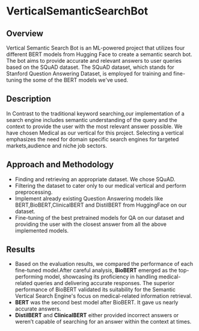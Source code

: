 # VerticalSemanticSearchBot

## Overview
Vertical Semantic Search Bot is an ML-powered project that utilizes four different BERT models from Hugging Face to create a semantic search bot. The bot aims to provide accurate and relevant answers to user queries based on the SQuAD dataset. The SQuAD dataset, which stands for Stanford Question Answering Dataset, is employed for training and fine-tuning the some of the BERT models we've used.

## Description
In Contrast to the traditional keyword searching,our implementation of a search engine includes semantic understanding of the query and the context to provide the user with the most relevant answer possible. We have chosen Medical as our vertical for this project. Selecting a vertical emphasizes the need for domain specific search engines for targeted markets,audience and niche job sectors.

## Approach and Methodology
* Finding and retrieving an appropriate dataset. We chose SQuAD.
* Filtering the dataset to cater only to our medical vertical and perform preprocessing.
* Implement already existing Question Answering models like BERT,BioBERT,ClinicalBERT and DistilBERT from HuggingFace on our dataset.
* Fine-tuning of the best pretrained models for QA on our dataset and providing the user with the closest answer from all the above implemented models.

## Results
* Based on the evaluation results, we compared the performance of each fine-tuned model.After careful analysis, **BioBERT** emerged as the top-performing model, showcasing its proficiency in handling medical-related queries and delivering accurate responses. The superior performance of BioBERT validated its suitability for the Semantic Vertical Search Engine's focus on medical-related information retrieval.
* **BERT** was the second best model after BioBERT. It gave us nearly accurate answers. 
* **DistilBERT** and **ClinicalBERT** either provided incorrect answers or weren’t capable of searching for an answer within the context at times. 




